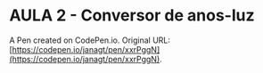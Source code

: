 # AULA 2 - Conversor de anos-luz

A Pen created on CodePen.io. Original URL: [https://codepen.io/janagt/pen/xxrPggN](https://codepen.io/janagt/pen/xxrPggN).


